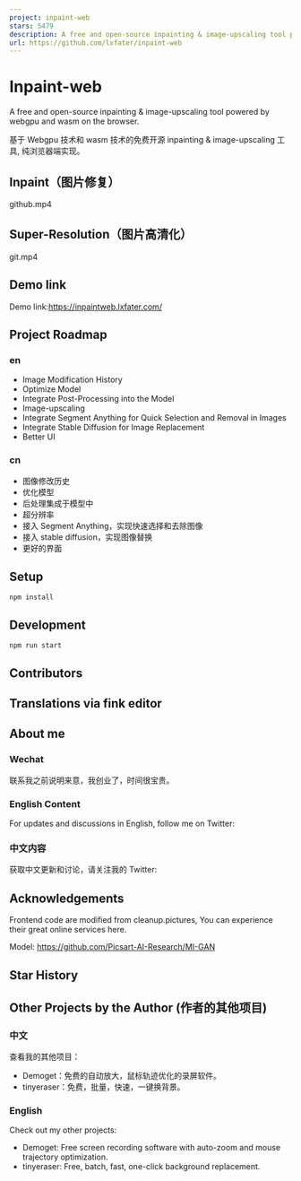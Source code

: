 ```yaml
---
project: inpaint-web
stars: 5479
description: A free and open-source inpainting & image-upscaling tool powered by webgpu and wasm on the browser。|   基于 Webgpu 技术和 wasm 技术的免费开源 inpainting & image-upscaling 工具, 纯浏览器端实现。
url: https://github.com/lxfater/inpaint-web
---
```


Inpaint-web
===========

A free and open-source inpainting & image-upscaling tool powered by webgpu and wasm on the browser.

基于 Webgpu 技术和 wasm 技术的免费开源 inpainting & image-upscaling 工具, 纯浏览器端实现。

Inpaint（图片修复）
-------------

github.mp4

Super-Resolution（图片高清化）
-----------------------

git.mp4

Demo link
---------

Demo link:https://inpaintweb.lxfater.com/

Project Roadmap
---------------

### en

-   Image Modification History
-   Optimize Model
-   Integrate Post-Processing into the Model
-   Image-upscaling
-   Integrate Segment Anything for Quick Selection and Removal in Images
-   Integrate Stable Diffusion for Image Replacement
-   Better UI

### cn

-   图像修改历史
-   优化模型
-   后处理集成于模型中
-   超分辨率
-   接入 Segment Anything，实现快速选择和去除图像
-   接入 stable diffusion，实现图像替换
-   更好的界面

Setup
-----

`npm install`

Development
-----------

`npm run start`

Contributors
------------

Translations via fink editor
----------------------------

About me
--------

### Wechat

联系我之前说明来意，我创业了，时间很宝贵。

### English Content

For updates and discussions in English, follow me on Twitter:

### 中文内容

获取中文更新和讨论，请关注我的 Twitter:

Acknowledgements
----------------

Frontend code are modified from cleanup.pictures, You can experience their great online services here.

Model: https://github.com/Picsart-AI-Research/MI-GAN

Star History
------------

Other Projects by the Author (作者的其他项目)
--------------------------------------

### 中文

查看我的其他项目：

-   Demoget：免费的自动放大，鼠标轨迹优化的录屏软件。
-   tinyeraser：免费，批量，快速，一键换背景。

### English

Check out my other projects:

-   Demoget: Free screen recording software with auto-zoom and mouse trajectory optimization.
-   tinyeraser: Free, batch, fast, one-click background replacement.
